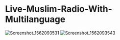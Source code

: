 # Live-Muslim-Radio-With-Multilanguage

![Screenshot_1562093531](https://user-images.githubusercontent.com/33700292/60538690-ea979500-9cbf-11e9-98c0-5c179a8db775.png)
![Screenshot_1562093543](https://user-images.githubusercontent.com/33700292/60538692-eb302b80-9cbf-11e9-894f-c1bb6782604f.png)
